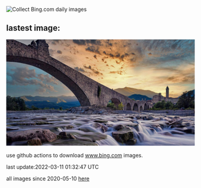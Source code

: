 ![Collect Bing.com daily images](https://github.com/counter2015/bing-daily-images/workflows/Collect%20Bing.com%20daily%20images/badge.svg)
## lastest image:
![](images/BobbioItaly.jpg)

use github actions to download www.bing.com images.

last update:2022-03-11 01:32:47 UTC

all images since 2020-05-10 [here](https://github.com/counter2015/bing-daily-images/tree/master/images) 
